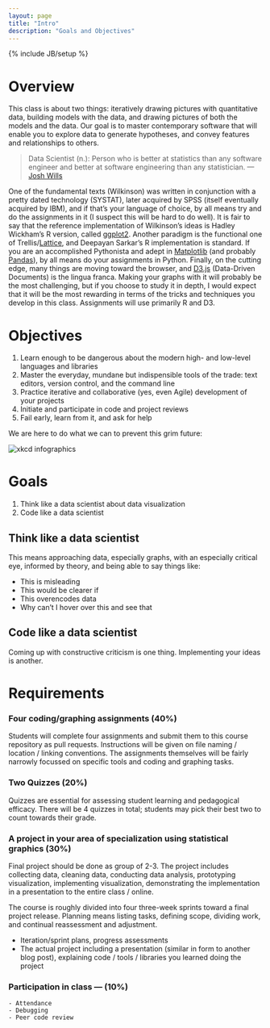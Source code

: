 ```yaml
---
layout: page
title: "Intro"
description: "Goals and Objectives"
---
```

{% include JB/setup %}
    
# Overview
This class is about two things: iteratively drawing pictures with quantitative data, building models with the data, and drawing pictures of both the models and the data. Our goal is to master contemporary software that will enable you to explore data to generate hypotheses, and convey features and relationships to others. 

>Data Scientist (n.): Person who is better at statistics than any software engineer and better at software engineering than any statistician.
> —[Josh Wills](https://twitter.com/josh_wills/status/198093512149958656)

One of the fundamental texts (Wilkinson) was written in conjunction with a pretty dated technology (SYSTAT), later acquired by SPSS (itself eventually acquired by IBM), and if that’s your language of choice, by all means try and do the assignments in it (I suspect this will be hard to do well). It is fair to say that the reference implementation of Wilkinson’s ideas is Hadley Wickham’s R version, called [ggplot2](http://ggplot2.org). Another paradigm is the functional one of Trellis/[Lattice](http://lmdvr.r-forge.r-project.org/figures/figures.html), and Deepayan Sarkar’s R implementation is standard. If you are an accomplished Pythonista and adept in [Matplotlib](http://matplotlib.org) (and probably [Pandas](http://pandas.pydata.org)), by all means do your assignments in Python. Finally, on the cutting edge, many things are moving toward the browser, and [D3.js](http://d3js.org) (Data-Driven Documents) is the lingua franca. Making your graphs with it will probably be the most challenging, but if you choose to study it in depth, I would expect that it will be the most rewarding in terms of the tricks and techniques you develop in this class. Assignments will use primarily R and D3.

# Objectives #

1. Learn enough to be dangerous about the modern high- and low-level languages and libraries
1. Master the everyday, mundane but indispensible tools of the trade: text editors, version control, and the command line
1. Practice iterative and collaborative (yes, even Agile) development of your projects
1. Initiate and participate in code and project reviews
1. Fail early, learn from it, and ask for help

We are here to do what we can to prevent this grim future:

![xkcd infographics](http://imgs.xkcd.com/comics/tall_infographics.png)

# Goals #

1. Think like a data scientist about data visualization
1. Code like a data scientist

## Think like a data scientist ##

This means approaching data, especially graphs, with an especially critical eye, informed by theory, and being able to say things like:

- This is misleading
- This would be clearer if
- This overencodes data
- Why can’t I hover over this and see that

## Code like a data scientist ##

Coming up with constructive criticism is one thing. Implementing your ideas is another. 

# Requirements

### Four coding/graphing assignments (40%)

Students will complete four assignments and submit them to this course repository as pull requests. Instructions will be given on file naming / location / linking conventions. The assignments themselves will be fairly narrowly focussed on specific tools and coding and graphing tasks. 

### Two Quizzes (20%)

Quizzes are essential for assessing student learning and pedagogical efficacy. There will be 4 quizzes in total; students may pick their best two to count towards their grade.

### A project in your area of specialization using statistical graphics (30%)

Final project should be done as group of 2-3. The project includes collecting data, cleaning data, conducting data analysis, prototyping visualization, implementing visualization, demonstrating the implementation in a presentation to the entire class / online.

The course is roughly divided into four three-week sprints toward a final project release. Planning means listing tasks, defining scope, dividing work, and continual reassessment and adjustment. 

   - Iteration/sprint plans, progress assessments
   - The actual project including a presentation (similar in form to another blog post), explaining code / tools / libraries you learned doing the project

### Participation in class — (10%)
    - Attendance
    - Debugging
    - Peer code review
